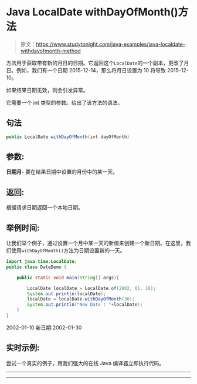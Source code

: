 # Java LocalDate withDayOfMonth()方法

> 原文：<https://www.studytonight.com/java-examples/java-localdate-withdayofmonth-method>

方法用于获取带有新的月日的日期。它返回这个`LocalDate`的一个副本，更改了月日。例如，我们有一个日期 2015-12-14，那么将月日设置为 10 将导致 2015-12-10。

如果结果日期无效，则会引发异常。

它需要一个 int 类型的参数。给出了该方法的语法。

## 句法

```java
public LocalDate withDayOfMonth(int dayOfMonth)
```

## 参数:

**日期月-** 要在结果日期中设置的月份中的某一天。

## 返回:

根据请求日期返回一个本地日期。

## 举例时间:

让我们举个例子，通过设置一个月中某一天的新值来创建一个新日期。在这里，我们使用`withDayOfMonth()`方法为日期设置新的一天。

```java
import java.time.LocalDate;
public class DateDemo {

	public static void main(String[] args){  

		LocalDate localDate = LocalDate.of(2002, 01, 10);
		System.out.println(localDate);
		localDate = localDate.withDayOfMonth(30);
		System.out.println("New Date : "+localDate);
	}
}
```

2002-01-10
新日期:2002-01-30

## 实时示例:

尝试一个真实的例子，用我们强大的在线 Java 编译器立即执行代码。

* * *

* * *